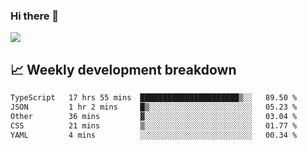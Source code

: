 ### Hi there 👋
<img align="center" src="https://github-readme-stats.vercel.app/api?username=Tumao727&show_icons=true&hide_title=true&theme=dracula" />


## 📈 Weekly development breakdown
<!--START_SECTION:waka-->

```txt
TypeScript   17 hrs 55 mins  ██████████████████████▒░░   89.50 %
JSON         1 hr 2 mins     █▒░░░░░░░░░░░░░░░░░░░░░░░   05.23 %
Other        36 mins         ▓░░░░░░░░░░░░░░░░░░░░░░░░   03.04 %
CSS          21 mins         ▒░░░░░░░░░░░░░░░░░░░░░░░░   01.77 %
YAML         4 mins          ░░░░░░░░░░░░░░░░░░░░░░░░░   00.34 %
```

<!--END_SECTION:waka-->